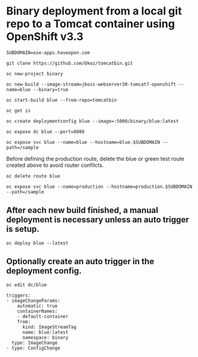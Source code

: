 # Binary deployment from a local git repo to a Tomcat container using OpenShift v3.3

`SUBDOMAIN=ose-apps.haveopen.com`

`git clone https://github.com/bkoz/tomcatbin.git`

`oc new-project binary`

`oc new-build --image-stream=jboss-webserver30-tomcat7-openshift --name=blue --binary=true`

`oc start-build blue --from-repo=tomcatbin`

`oc get is`

`oc create deploymentconfig blue --image=`**<registry-service-ip>**`:5000/binary/blue:latest`

`oc expose dc blue --port=8080`

`oc expose svc blue --name=blue --hostname=blue.$SUBDOMAIN --path=/sample`

Before defining the production route, delete the blue or green test route 
created above to avoid router confilcts.

`oc delete route blue`


`oc expose svc blue --name=production --hostname=production.$SUBDOMAIN --path=/sample`


## After each new build finished, a manual deployment is necessary unless an auto trigger is setup.

`oc deploy blue --latest`


## Optionally create an auto trigger in the deployment config. 

`oc edit dc/blue`

```
triggers:
- imageChangeParams:
    automatic: true
    containerNames:
    - default-container
    from:
      kind: ImageStreamTag
      name: blue:latest
      namespace: binary
  type: ImageChange
- type: ConfigChange
```
